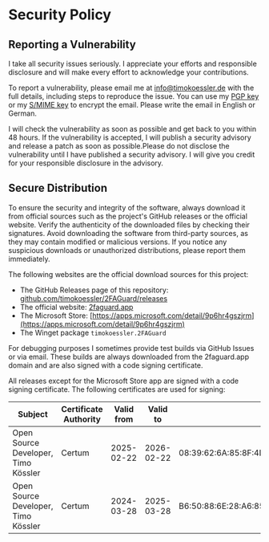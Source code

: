 # Security Policy

## Reporting a Vulnerability

I take all security issues seriously. I appreciate your efforts and responsible disclosure and will make every effort to acknowledge your contributions.

To report a vulnerability, please email me at [info@timokoessler.de](mailto:info@timokoessler.de) with the full details, including steps to reproduce the issue. You can use my [PGP key](https://timokoessler.de/pgp-key.txt) or my [S/MIME key](https://timokoessler.de/smime.txt) to encrypt the email. Please write the email in English or German.

I will check the vulnerability as soon as possible and get back to you within 48 hours. If the vulnerability is accepted, I will publish a security advisory and release a patch as soon as possible.Please do not disclose the vulnerability until I have published a security advisory. I will give you credit for your responsible disclosure in the advisory.

## Secure Distribution

To ensure the security and integrity of the software, always download it from official sources such as the project's GitHub releases or the official website. Verify the authenticity of the downloaded files by checking their signatures. Avoid downloading the software from third-party sources, as they may contain modified or malicious versions. If you notice any suspicious downloads or unauthorized distributions, please report them immediately.

The following websites are the official download sources for this project:

- The GitHub Releases page of this repository: [github.com/timokoessler/2FAGuard/releases](https://github.com/timokoessler/2FAGuard/releases)
- The official website: [2faguard.app](https://2faguard.app)
- The Microsoft Store: [https://apps.microsoft.com/detail/9p6hr4gszjrm](https://apps.microsoft.com/detail/9p6hr4gszjrm)
- The Winget package `timokoessler.2FAGuard`

For debugging purposes I sometimes provide test builds via GitHub Issues or via email. These builds are always downloaded from the 2faguard.app domain and are also signed with a code signing certificate.

All releases except for the Microsoft Store app are signed with a code signing certificate. The following certificates are used for signing:

| Subject                             | Certificate Authority | Valid from | Valid to   | Fingerprint                                                 |
| ----------------------------------- | --------------------- | ---------- | ---------- | ----------------------------------------------------------- |
| Open Source Developer, Timo Kössler | Certum                | 2025-02-22 | 2026-02-22 | 08:39:62:6A:85:8F:4D:2E:44:ED:C9:97:08:36:26:09:E4:32:DA:5A |
| Open Source Developer, Timo Kössler | Certum                | 2024-03-28 | 2025-03-28 | B6:50:88:6E:28:A6:85:FD:84:0E:3D:AD:97:74:63:69:A6:A8:F7:09 |
